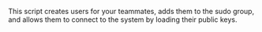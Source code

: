 This script creates users for your teammates, adds them to the sudo group, and allows them to connect to the system by loading their public keys.
